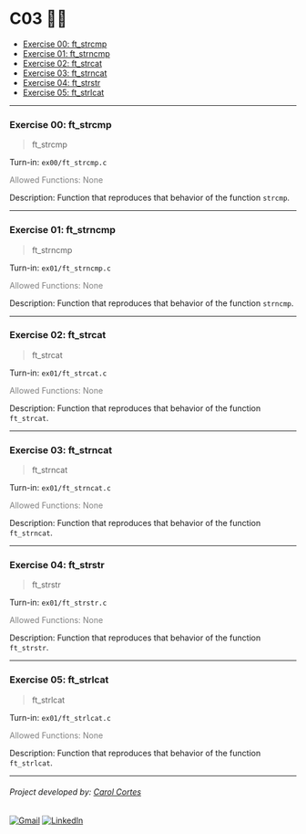 # C03 👩‍💻
- [Exercise 00: ft_strcmp](#exercise-00-ft_strcmp)
- [Exercise 01: ft_strncmp](#exercise-01-ft_strncmp)
- [Exercise 02: ft_strcat](#exercise-02-ft_strcat)
- [Exercise 03: ft_strncat](#exercise-03-ft_strncat)
- [Exercise 04: ft_strstr](#exercise-04-ft_strstr)
- [Exercise 05: ft_strlcat](#exercise-05-ft_strlcat)

---
### Exercise 00: ft_strcmp
> ft_strcmp

Turn-in: `ex00/ft_strcmp.c` <br>

<p style="color: gray">Allowed Functions: None</p>

Description: Function that reproduces that behavior of the function `strcmp`.

---
### Exercise 01: ft_strncmp
> ft_strncmp

Turn-in: `ex01/ft_strncmp.c` <br>

<p style="color: gray">Allowed Functions: None</p>

Description: Function that reproduces that behavior of the function `strncmp`.

---
### Exercise 02: ft_strcat
>  ft_strcat

Turn-in: `ex01/ft_strcat.c` <br>

<p style="color: gray">Allowed Functions: None</p>

Description: Function that reproduces that behavior of the function `ft_strcat`.

---
### Exercise 03: ft_strncat
>  ft_strncat

Turn-in: `ex01/ft_strncat.c` <br>

<p style="color: gray">Allowed Functions: None</p>

Description: Function that reproduces that behavior of the function `ft_strncat`.

---
### Exercise 04: ft_strstr
>  ft_strstr

Turn-in: `ex01/ft_strstr.c` <br>

<p style="color: gray">Allowed Functions: None</p>

Description: Function that reproduces that behavior of the function `ft_strstr`.

---
### Exercise 05: ft_strlcat
>  ft_strlcat

Turn-in: `ex01/ft_strlcat.c` <br>

<p style="color: gray">Allowed Functions: None</p>

Description: Function that reproduces that behavior of the function `ft_strlcat`.

---
###### Project developed by: [Carol Cortes](https://github.com/carolcortes)

<a href="mailto:caroline.ocortes@gmail.com" target="_blank"><img src="https://img.shields.io/badge/Gmail-D14836?logo=gmail&logoColor=white" alt="Gmail"></a>
<a href="https://linkedin.com/in/carolinecortess" target="_blank"><img src="https://img.shields.io/badge/LinkedIn-%230077B5.svg?logo=linkedin&logoColor=white" alt="LinkedIn"></a>
